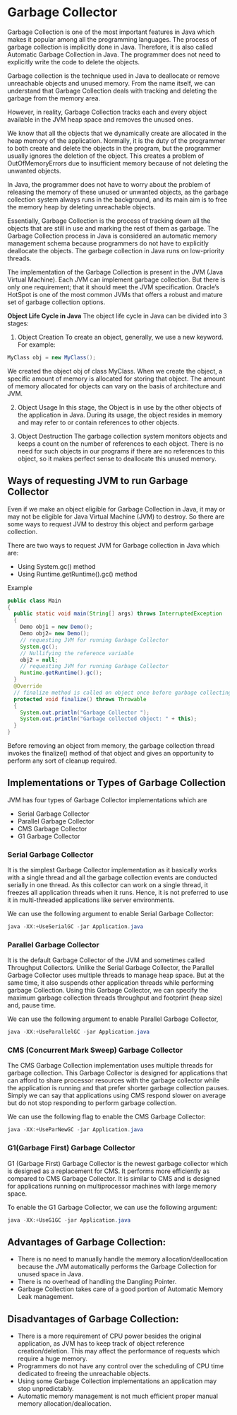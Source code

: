 # Garbage Collector

Garbage Collection is one of the most important features in Java which makes it popular among all the programming languages. The process of garbage collection is implicitly done in Java. Therefore, it is also called Automatic Garbage Collection in Java. The programmer does not need to explicitly write the code to delete the objects.

Garbage collection is the technique used in Java to deallocate or remove unreachable objects and unused memory. From the name itself, we can understand that Garbage Collection deals with tracking and deleting the garbage from the memory area.

However, in reality, Garbage Collection tracks each and every object available in the JVM heap space and removes the unused ones.

We know that all the objects that we dynamically create are allocated in the heap memory of the application. Normally, it is the duty of the programmer to both create and delete the objects in the program, but the programmer usually ignores the deletion of the object. This creates a problem of OutOfMemoryErrors due to insufficient memory because of not deleting the unwanted objects.

In Java, the programmer does not have to worry about the problem of releasing the memory of these unused or unwanted objects, as the garbage collection system always runs in the background, and its main aim is to free the memory heap by deleting unreachable objects.

Essentially, Garbage Collection is the process of tracking down all the objects that are still in use and marking the rest of them as garbage. The Garbage Collection process in Java is considered an automatic memory management schema because programmers do not have to explicitly deallocate the objects. The garbage collection in Java runs on low-priority threads.

The implementation of the Garbage Collection is present in the JVM (Java Virtual Machine). Each JVM can implement garbage collection. But there is only one requirement; that it should meet the JVM specification. Oracle’s HotSpot is one of the most common JVMs that offers a robust and mature set of garbage collection options.

**Object Life Cycle in Java**
The object life cycle in Java can be divided into 3 stages:

1. Object Creation
To create an object, generally, we use a new keyword. For example:

```java
MyClass obj = new MyClass();
```

We created the object obj of class MyClass. When we create the object, a specific amount of memory is allocated for storing that object. The amount of memory allocated for objects can vary on the basis of architecture and JVM.

2. Object Usage
In this stage, the Object is in use by the other objects of the application in Java. During its usage, the object resides in memory and may refer to or contain references to other objects.

3. Object Destruction
The garbage collection system monitors objects and keeps a count on the number of references to each object. There is no need for such objects in our programs if there are no references to this object, so it makes perfect sense to deallocate this unused memory.

## Ways of requesting JVM to run Garbage Collector
Even if we make an object eligible for Garbage Collection in Java, it may or may not be eligible for Java Virtual Machine (JVM) to destroy. So there are some ways to request JVM to destroy this object and perform garbage collection.

There are two ways to request JVM for Garbage collection in Java which are:

- Using System.gc() method
- Using Runtime.getRuntime().gc() method

Example

```java
public class Main
{
  public static void main(String[] args) throws InterruptedException
  {
    Demo obj1 = new Demo();
    Demo obj2= new Demo();
    // requesting JVM for running Garbage Collector
    System.gc();
    // Nullifying the reference variable
    obj2 = null;
    // requesting JVM for running Garbage Collector
    Runtime.getRuntime().gc();
  }
  @Override
  // finalize method is called on object once before garbage collecting it
  protected void finalize() throws Throwable
  {
    System.out.println("Garbage Collector ");
    System.out.println("Garbage collected object: " + this);
  }
}
```

Before removing an object from memory, the garbage collection thread invokes the finalize() method of that object and gives an opportunity to perform any sort of cleanup required.

## Implementations or Types of Garbage Collection

JVM has four types of Garbage Collector implementations which are

- Serial Garbage Collector
- Parallel Garbage Collector
- CMS Garbage Collector
- G1 Garbage Collector

### Serial Garbage Collector

It is the simplest Garbage Collector implementation as it basically works with a single thread and all the garbage collection events are conducted serially in one thread. As this collector can work on a single thread, it freezes all application threads when it runs. Hence, it is not preferred to use it in multi-threaded applications like server environments.

We can use the following argument to enable Serial Garbage Collector:

```java
java -XX:+UseSerialGC -jar Application.java
```

### Parallel Garbage Collector
It is the default Garbage Collector of the JVM and sometimes called Throughput Collectors. Unlike the Serial Garbage Collector, the Parallel Garbage Collector uses multiple threads to manage heap space. But at the same time, it also suspends other application threads while performing garbage Collection. Using this Garbage Collector, we can specify the maximum garbage collection threads throughput and footprint (heap size) and, pause time.

We can use the following argument to enable Parallel Garbage Collector,

```java
java -XX:+UseParallelGC -jar Application.java
```

### CMS (Concurrent Mark Sweep) Garbage Collector
The CMS Garbage Collection implementation uses multiple threads for garbage collection. This Garbage Collector is designed for applications that can afford to share processor resources with the garbage collector while the application is running and that prefer shorter garbage collection pauses. Simply we can say that applications using CMS respond slower on average but do not stop responding to perform garbage collection.

We can use the following flag to enable the CMS Garbage Collector:

```java
java -XX:+UseParNewGC -jar Application.java
```

### G1(Garbage First) Garbage Collector
G1 (Garbage First) Garbage Collector is the newest garbage collector which is designed as a replacement for CMS. It performs more efficiently as compared to CMS Garbage Collector. It is similar to CMS and is designed for applications running on multiprocessor machines with large memory space.

To enable the G1 Garbage Collector, we can use the following argument:

```java
java -XX:+UseG1GC -jar Application.java
```

## Advantages of Garbage Collection:
- There is no need to manually handle the memory allocation/deallocation because the JVM automatically performs the Garbage Collection for unused space in Java.
- There is no overhead of handling the Dangling Pointer.
- Garbage Collection takes care of a good portion of Automatic Memory Leak management.

## Disadvantages of Garbage Collection:
- There is a more requirement of CPU power besides the original application, as JVM has to keep track of object reference creation/deletion. This may affect the performance of requests which require a huge memory.
- Programmers do not have any control over the scheduling of CPU time dedicated to freeing the unreachable objects.
- Using some Garbage Collection implementations an application may stop unpredictably.
- Automatic memory management is not much efficient proper manual memory allocation/deallocation.